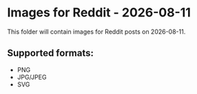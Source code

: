 # Images for Reddit - 2026-08-11

This folder will contain images for Reddit posts on 2026-08-11.

## Supported formats:
- PNG
- JPG/JPEG
- SVG
